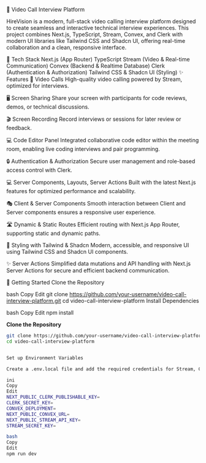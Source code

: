 🎥 Video Call Interview Platform

HireVision is a  modern, full-stack video calling interview platform designed to create seamless and interactive technical interview experiences. This project combines Next.js, TypeScript, Stream, Convex, and Clerk with modern UI libraries like Tailwind CSS and Shadcn UI, offering real-time collaboration and a clean, responsive interface.

🚀 Tech Stack
Next.js (App Router)
TypeScript
Stream (Video & Real-time Communication)
Convex (Backend & Realtime Database)
Clerk (Authentication & Authorization)
Tailwind CSS & Shadcn UI (Styling)
✨ Features
🎥 Video Calls
High-quality video calling powered by Stream, optimized for interviews.

🖥️ Screen Sharing
Share your screen with participants for code reviews, demos, or technical discussions.

🎬 Screen Recording
Record interviews or sessions for later review or feedback.

💻 Code Editor Panel
Integrated collaborative code editor within the meeting room, enabling live coding interviews and pair programming.

🔒 Authentication & Authorization
Secure user management and role-based access control with Clerk.

💻 Server Components, Layouts, Server Actions
Built with the latest Next.js features for optimized performance and scalability.

🎭 Client & Server Components
Smooth interaction between Client and Server components ensures a responsive user experience.

🛣️ Dynamic & Static Routes
Efficient routing with Next.js App Router, supporting static and dynamic paths.

🎨 Styling with Tailwind & Shadcn
Modern, accessible, and responsive UI using Tailwind CSS and Shadcn UI components.

✨ Server Actions
Simplified data mutations and API handling with Next.js Server Actions for secure and efficient backend communication.

🔧 Getting Started
Clone the Repository

bash
Copy
Edit
git clone https://github.com/your-username/video-call-interview-platform.git
cd video-call-interview-platform
Install Dependencies

bash
Copy
Edit
npm install

**Clone the Repository**

   ```bash
   git clone https://github.com/your-username/video-call-interview-platform.git
   cd video-call-interview-platform


Set up Environment Variables

Create a .env.local file and add the required credentials for Stream, Convex, and Clerk.

ini
Copy
Edit
NEXT_PUBLIC_CLERK_PUBLISHABLE_KEY=
CLERK_SECRET_KEY=
CONVEX_DEPLOYMENT=
NEXT_PUBLIC_CONVEX_URL=
NEXT_PUBLIC_STREAM_API_KEY=
STREAM_SECRET_KEY=

bash
Copy
Edit
npm run dev
